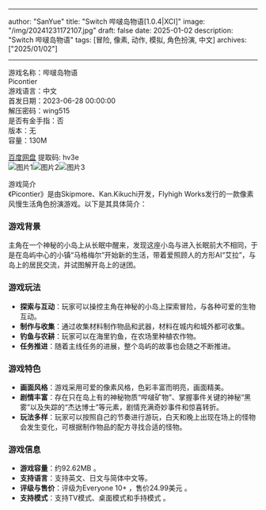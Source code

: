 
---
author: "SanYue"
title: "Switch 哔啵岛物语[1.0.4|XCI]"
image: "/img/20241231172107.jpg"
draft: false
date: 2025-01-02
description: "Switch 哔啵岛物语"
tags: [冒险, 像素, 动作, 模拟, 角色扮演, 中文]
archives: ["2025/01/02"]

---

游戏名称：哔啵岛物语   
Picontier    
游戏语言：中文  
首发日期：2023-06-28 00:00:00  
解压密码：wing515  
是否有金手指：否  
版本：无   
容量：130M

[百度网盘](https://pan.baidu.com/s/1CPGoNaBk2jTVYTh6d3pJKQ) 提取码: hv3e  
![图片1](/img/87a2f1.jpg)![图片2](/img/abe7bf.jpg)![图片3](/img/1f448a.jpg)  

游戏简介  
《Picontier》是由Skipmore、Kan.Kikuchi开发，Flyhigh Works发行的一款像素风慢生活角色扮演游戏。以下是其具体简介：

### 游戏背景
主角在一个神秘的小岛上从长眠中醒来，发现这座小岛与进入长眠前大不相同，于是在岛屿中心的小镇“马格梅尔”开始新的生活，带着爱照顾人的方形AI“艾拉”，与岛上的居民交流，并试图解开岛上的谜团。

### 游戏玩法
- **探索与互动**：玩家可以操控主角在神秘的小岛上探索冒险，与各种可爱的生物互动。
- **制作与收集**：通过收集材料制作物品和武器，材料在城内和城外都可收集。
- **钓鱼与农耕**：玩家可以在海里钓鱼，在农场里种植农作物。
- **任务推进**：随着主线任务的进展，整个岛屿的故事也会随之不断推进。

### 游戏特色
- **画面风格**：游戏采用可爱的像素风格，色彩丰富而明亮，画面精美。
- **剧情丰富**：存在只在岛上有的神秘物质“哔啵矿物”、掌握事件关键的神秘“黑雾”以及失踪的“杰达博士”等元素，剧情充满奇妙事件和惊喜转折。
- **玩法多样**：玩家可以按照自己的节奏进行游玩，白天和晚上出现在场上的怪物会发生变化，可根据制作物品的配方寻找合适的怪物。

### 游戏信息
- **游戏容量**：约92.62MB 。
- **支持语言**：支持英文、日文与简体中文等。
- **评级与售价**：评级为Everyone 10+ ，售价24.99美元 。
- **支持模式**：支持TV模式、桌面模式和手持模式 。
